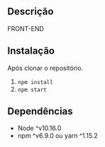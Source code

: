 ## Descrição
FRONT-END

## Instalação
Após clonar o repositório.
1. `npm install`
2. `npm start`

## Dependências
 - Node ^v10.16.0
 - npm ^v6.9.0 ou yarn ^1.15.2